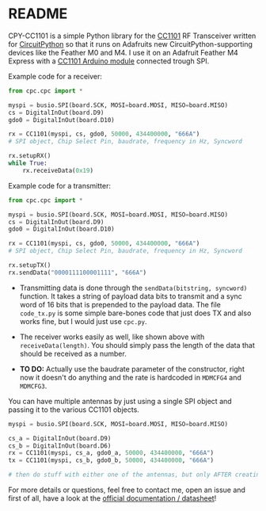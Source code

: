 # README #

CPY-CC1101 is a simple Python library for the [CC1101](http://www.ti.com/product/CC1101) RF Transceiver written for [CircuitPython](https://learn.adafruit.com/welcome-to-circuitpython/what-is-circuitpython) so that it runs on Adafruits new CircuitPython-supporting devices like the Feather M0 and M4.
I use it on an Adafruit Feather M4 Express with a [CC1101 Arduino module](https://www.amazon.com/Solu-Wireless-Transceiver-Antenna-Arduino/dp/B00XDL9838/ref=pd_sbs_147_6?_encoding=UTF8&psc=1&refRID=51K5G4WS9ZPJVE7HC2MW) connected trough SPI.

Example code for a receiver:

```python
from cpc.cpc import *

myspi = busio.SPI(board.SCK, MOSI=board.MOSI, MISO=board.MISO)
cs = DigitalInOut(board.D9)
gdo0 = DigitalInOut(board.D10)

rx = CC1101(myspi, cs, gdo0, 50000, 434400000, "666A")
# SPI object, Chip Select Pin, baudrate, frequency in Hz, Syncword

rx.setupRX()
while True:
	rx.receiveData(0x19)
```

Example code for a transmitter:
```python
from cpc.cpc import *

myspi = busio.SPI(board.SCK, MOSI=board.MOSI, MISO=board.MISO)
cs = DigitalInOut(board.D9)
gdo0 = DigitalInOut(board.D10)

rx = CC1101(myspi, cs, gdo0, 50000, 434400000, "666A")
# SPI object, Chip Select Pin, baudrate, frequency in Hz, Syncword

rx.setupTX()
rx.sendData("0000111100001111", "666A")
```

* Transmitting data is done through the `sendData(bitstring, syncword)` function. It takes a string of payload data bits to transmit and a sync word of 16 bits that is prepended to the payload data. The file `code_tx.py` is some simple bare-bones code that just does TX and also works fine, but I would just use `cpc.py`.
* The receiver works easily as well, like shown above with `receiveData(length)`. You should simply pass the length of the data that should be received as a number.

* **TO DO:** Actually use the baudrate parameter of the constructor, right now it doesn't do anything and the rate is hardcoded in `MDMCFG4` and `MDMCFG3`.

You can have multiple antennas by just using a single SPI object and passing it to the various CC1101 objects.

```python
myspi = busio.SPI(board.SCK, MOSI=board.MOSI, MISO=board.MISO)

cs_a = DigitalInOut(board.D9)
cs_b = DigitalInOut(board.D6)
rx = CC1101(myspi, cs_a, gdo0_a, 50000, 434400000, "666A")
tx = CC1101(myspi, cs_b, gdo0_b, 50000, 434400000, "666A")

# then do stuff with either one of the antennas, but only AFTER creating both CC1101 objects.

```

For more details or questions, feel free to contact me, open an issue and first of all, have a look at the [official documentation / datasheet](http://www.ti.com/lit/ds/symlink/cc1101.pdf)!